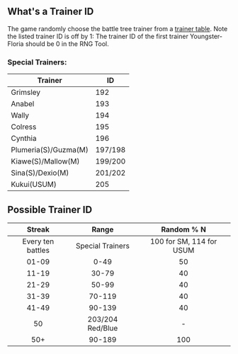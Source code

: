 ## What's a Trainer ID

The game randomly choose the battle tree trainer from a [trainer table](https://bulbapedia.bulbagarden.net/wiki/List_of_Battle_Tree_Trainers). Note the listed trainer ID is off by 1: The trainer ID of the first trainer Youngster-Floria should be 0 in the RNG Tool.

### Special Trainers:

| Trainer              | ID      |
| -------------------- | ------- |
| Grimsley             | 192     |
| Anabel               | 193     |
| Wally                | 194     |
| Colress              | 195     |
| Cynthia              | 196     |
| Plumeria(S)/Guzma(M) | 197/198 |
| Kiawe(S)/Mallow(M)   | 199/200 |
| Sina(S)/Dexio(M)     | 201/202 |
| Kukui(USUM)          | 205     |

## Possible Trainer ID

|      Streak       |      Range       |        Random % N        |
| :---------------: | :--------------: | :----------------------: |
| Every ten battles | Special Trainers | 100 for SM, 114 for USUM |
|       01-09       |       0-49       |            50            |
|       11-19       |      30-79       |            40            |
|       21-29       |      50-99       |            40            |
|       31-39       |      70-119      |            40            |
|       41-49       |      90-139      |            40            |
|        50         | 203/204 Red/Blue |            -             |
|        50+        |      90-189      |           100            |

